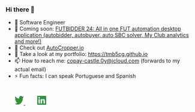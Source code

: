 ### Hi there 👋

- 🔭 Software Engineer
- 👀 Coming soon: [FUTBIDDER 24: All in one FUT automation desktop application (autobidder, autobuyer, auto SBC solver, My Club analytics and more!)](https://www.futbidder.io/?utm_source=github&utm_medium=github)
- 🚀 Check out [AutoCropper.io](https://www.autocropper.io/?utm_source=github&utm_medium=github)
- 🌱 Take a look at my portfolio: https://tmb5cg.github.io
- 📫 How to reach me: copay-castle.0y@icloud.com (forwards to my actual email)
- ⚡ Fun facts: I can speak Portuguese and Spanish


<!--

https://github.com/Ileriayo/markdown-badges

Here are some ideas to get you started:

- 🔭 I’m currently working on ...
- 🌱 I’m currently learning ... 
- 👯 I’m looking to collaborate on ...
- 🤔 I’m looking for help with ...
- 💬 Ask me about ... Excel automation OR building Python botting!
- 📫 How to reach me: ...
- 😄 Pronouns: ...
- ⚡ Fun fact: ...
--> 

<div style="padding: 25px 0;">
    <a href="https://twitter.com/BendixTucker" style="padding: 24px;">
    <img src="https://github.com/tmb5cg/tmb5cg/blob/main/assets/twitter-green.png" alt="Follow me on twitter"  width="24" height="24">
    </a>
     <a href="https://www.linkedin.com/in/tucker-bendix/" style="padding: 8px; width: 24px; height: 24px;">
        <img src="https://github.com/tmb5cg/tmb5cg/blob/main/assets/linkedin-green.png" alt="Connect on Linkedin" width="24" height="24">
    </a>
</div>
